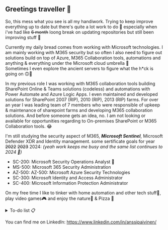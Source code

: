 ## Greetings traveller 🖖

So, this mess what you see is all my handiwork. Trying to keep improve everything up to date but there's quite a lot work to do 🤔 especially when i've had like ~~6 month~~ loong break on updating repositories but still been improving stuff 😬

Currently my daily bread comes from working with Microsoft technologies. I am mainly working with M365 security but so often I also need to figure out solutions build on top of Azure, M365 Collaboration tools, automations and anything & everything under the Microsoft cloud umbrella 💪  
Sometimes I even explore the ancient servers to figure what the h*ck is going on 🙃🫠

In my previous role I was working with M365 collaboration tools building SharePoint Online & Teams solutions (codeless) and automations with Power Automate and Azure Logic Apps. I even maintained and developed solutions for SharePoint 2007 (RIP), 2010 (RIP), 2013 (RIP) farms. For over an year I was leading team of 7 members who were responsible of upkeep & maintenance of sharepoint farms and developing M365 collaboration solutions. 
And before someone gets an idea, no. I am not looking or available for opportunities regarding to On-premises SharePoint or M365 Collaboration tools. 😂

I'm still studying the security aspect of M365, ***Microsoft Sentinel***, Microsoft Defender XDR and Identity management.
some sertificate goals for year ~~2022~~ ~~2023~~ 2024:  _(yeah work keeps me busy and the same list continues to 2024 🤭)_
* SC-200: Microsoft Security Operations Analyst 📌 <!-- ✅ -->
* MS-500: Microsoft 365 Security Administration
* AZ-500: AZ-500: Microsoft Azure Security Technologies
* SC-300: Microsoft Identity and Access Administrator
* SC-400: Microsoft Information Protection Administrator

<!--
some tech keywords what describes my work monthly routine
![Teams word cloud keywords poll](/img/keywords_faded.png)
-->
On my free time I like to tinker with home automation and other tech stuff🤖, play video games🎮 and enjoy the nature🍃 & Pizza 🍕


<details>
  <summary>To-do list 📋</summary>
  <ul>
    <li>Backup Home Assistant customizations to a repository</li>
    <li>Sort out powershell scripts to a repository</li>
    <li>Start and maintain microsoft sentinel repository</li>
    <li>Improve this this readme.</li>
  </ul>
</details>



You can find me on LinkedIn: https://www.linkedin.com/in/anssipaivinen/
